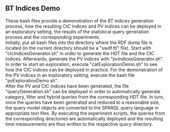 ## BT Indices Demo

These bash files provide a demonstration of the BT indices generation process, how the resulting CtC indices and PV indices can be deployed in an exploratory setting, the results of the statistical query generation process and the corresponding experiments.<br>
Initially, put all bash files into the directory where the RDF dump file is located (in the current directory should be a "swdf.ttl" file). Start with "ctcIndicesGenerator.sh" in order to generate the HDT file and the CtC indices. Afterwards, generate the PV indices with "pvIndicesGenerator.sh".<br>
In order to start an exploration, execute "catExplorationDemo.sh" to see how the CtC indices can be deployed in practice. For the demonstration of the PV indices in an exploratory setting, execute the bash file "pvExplorationDemo.sh".<br>
After the PV and CtC indices have been generated, the file "queryGeneration.sh" can be deployed in order to automatically generate category, filter and hybrid queries from the corresponding HDT file. In turn, once the queries have been generated and reduced to a reasonable size, the query model objects are converted to the SPARQL query language in appropriate text files. By executing the experiment scripts, the queries from the corresponding directories are automatically deployed and the resulting time measurements are thus written to the respective query directory.
